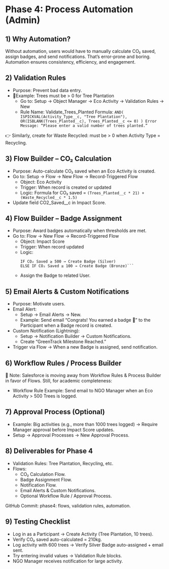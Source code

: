 # Phase 4: Process Automation (Admin)


## 1) Why Automation?
Without automation, users would have to manually calculate CO₂ saved, assign badges, and send notifications. That’s error-prone and boring. Automation ensures consistency, efficiency, and engagement.


## 2) Validation Rules
- Purpose: Prevent bad data entry.
- 📍Example: Trees must be > 0 for Tree Plantation
    - Go to: Setup → Object Manager → Eco Activity → Validation Rules → New
    - Rule Name: Validate_Trees_Planted
            Formula:
            ```
            AND(
                ISPICKVAL(Activity_Type__c, "Tree Plantation"),
                OR(ISBLANK(Trees_Planted__c), Trees_Planted__c <= 0)
            )
            Error Message: “Please enter a valid number of trees planted.”
            ```

👉 Similarly, create for Waste Recycled: must be > 0 when Activity Type = Recycling.


## 3) Flow Builder – CO₂ Calculation
- Purpose: Auto-calculate CO₂ saved when an Eco Activity is created.
- Go to: Setup → Flow → New Flow → Record-Triggered Flow
    - Object: Eco Activity
    - Trigger: When record is created or updated
    - Logic:
        Formula for CO₂ saved =
        ```(Trees_Planted__c * 21) + (Waste_Recycled__c * 1.5)```
- Update field CO2_Saved__c in Impact Score.


## 4) Flow Builder – Badge Assignment
- Purpose: Award badges automatically when thresholds are met.
- Go to: Flow → New Flow → Record-Triggered Flow
    - Object: Impact Score
    - Trigger: When record updated
    - Logic:
        ```IF CO₂ Saved ≥ 1000 → Create Badge (Gold)
        IF CO₂ Saved ≥ 500 → Create Badge (Silver)
        ELSE IF CO₂ Saved ≥ 100 → Create Badge (Bronze)```
    - Assign the Badge to related User.


## 5) Email Alerts & Custom Notifications
- Purpose: Motivate users.
- Email Alert:
    - Setup → Email Alerts → New.
    - Example: Send email “Congrats! You earned a badge 🎉” to the Participant when a Badge record is created.
- Custom Notification (Lightning):
    - Setup → Notification Builder → Custom Notifications.
    - Create “GreenTrack Milestone Reached.”
- Trigger via Flow → When a new Badge is assigned, send notification.


## 6) Workflow Rules / Process Builder
📌 Note: Salesforce is moving away from Workflow Rules & Process Builder in favor of Flows.
 Still, for academic completeness:
- Workflow Rule Example: Send email to NGO Manager when an Eco Activity > 500 Trees is logged.


## 7) Approval Process (Optional)
- Example: Big activities (e.g., more than 1000 trees logged) → Require Manager approval before Impact Score updates.
- Setup → Approval Processes → New Approval Process.


## 8) Deliverables for Phase 4
- Validation Rules: Tree Plantation, Recycling, etc.
- Flows:
    - CO₂ Calculation Flow.
    - Badge Assignment Flow.
    - Notification Flow.
    - Email Alerts & Custom Notifications.
    - Optional Workflow Rule / Approval Process.

GitHub Commit: phase4: flows, validation rules, automation.


## 9) Testing Checklist
- Log in as a Participant → Create Activity (Tree Plantation, 10 trees).
- Verify CO₂ saved auto-calculated = 210kg.
- Log activity with 600 trees → Verify Silver Badge auto-assigned + email sent.
- Try entering invalid values → Validation Rule blocks.
- NGO Manager receives notification for large activity.
